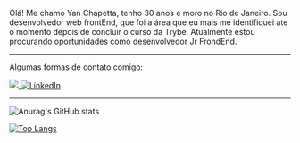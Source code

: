 Olá! Me chamo Yan Chapetta, tenho 30 anos e moro no Rio de Janeiro. Sou desenvolvedor web frontEnd, que foi a área que eu mais me identifiquei ate o momento depois de concluir o curso da Trybe. Atualmente estou procurando oportunidades como desenvolvedor Jr FrondEnd.

_____________________________________________________________________________________________________________________________________________________
Algumas formas de contato comigo:

<span>
<a href="https://wa.me/21981510300"/><img src="https://img.shields.io/badge/WhatsApp-25D366?style=for-the-badge&logo=whatsapp&logoColor=white" />
 </a>
<a href="https://www.linkedin.com/in/yan-chapetta-1a422a100/"><img alt="LinkedIn" src="https://img.shields.io/badge/LinkedIn-0077B5?style=for-the-badge&logo=linkedin&logoColor=white" /></a>
</span>

_____________________________________________________________________________________________________________________________________________________

![Anurag's GitHub stats](https://github-readme-stats.vercel.app/api?username=chapetta&show_icons=true&theme=transparent)

[![Top Langs](https://github-readme-stats.vercel.app/api/top-langs/?username=chapetta&size_weight=0.5&count_weight=0.5&theme=transparent)](https://github.com/chapetta/github-readme-stats)
